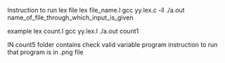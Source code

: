 Instruction to run lex file
lex file_name.l
gcc yy.lex.c -ll
./a.out   name_of_file_through_which_input_is_given

example
lex count.l
gcc yy.lex.l
./a.out count1



IN count5 folder contains check valid variable program
instruction to run that program is in .png file
